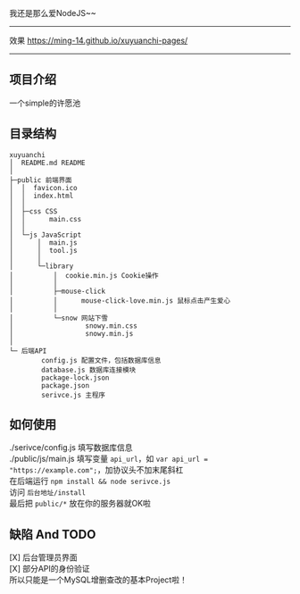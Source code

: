我还是那么爱NodeJS~~

---
效果 <https://ming-14.github.io/xuyuanchi-pages/>

---
## 项目介绍
一个simple的许愿池

## 目录结构
```
xuyuanchi
│  README.md README
│
├─public 前端界面
│  │  favicon.ico
│  │  index.html
│  │
│  ├─css CSS
│  │      main.css
│  │
│  └─js JavaScript
│      │  main.js
│      │  tool.js
│      │
│      └─library
│          │  cookie.min.js Cookie操作
│          │
│          ├─mouse-click
│          │      mouse-click-love.min.js 鼠标点击产生爱心
│          │
│          └─snow 网站下雪
│                  snowy.min.css
│                  snowy.min.js
│
└─ 后端API
        config.js 配置文件，包括数据库信息
        database.js 数据库连接模块
        package-lock.json 
        package.json
        serivce.js 主程序
```

## 如何使用
./serivce/config.js 填写数据库信息  
./public/js/main.js 填写变量 `api_url`，如 `var api_url = "https://example.com";`，加协议头不加末尾斜杠  
在后端运行 `npm install && node serivce.js`  
访问 `后台地址/install`  
最后把 `public/*` 放在你的服务器就OK啦

## 缺陷 And TODO
[X] 后台管理员界面  
[X] 部分API的身份验证  
所以只能是一个MySQL增删查改的基本Project啦！